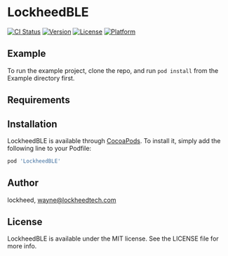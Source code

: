 # LockheedBLE

[![CI Status](https://img.shields.io/travis/WayneChou1/LockheedBLE.svg?style=flat)](https://travis-ci.org/WayneChou1/LockheedBLE)
[![Version](https://img.shields.io/cocoapods/v/LockheedBLE.svg?style=flat)](https://cocoapods.org/pods/LockheedBLE)
[![License](https://img.shields.io/cocoapods/l/LockheedBLE.svg?style=flat)](https://cocoapods.org/pods/LockheedBLE)
[![Platform](https://img.shields.io/cocoapods/p/LockheedBLE.svg?style=flat)](https://cocoapods.org/pods/LockheedBLE)

## Example

To run the example project, clone the repo, and run `pod install` from the Example directory first.

## Requirements

## Installation

LockheedBLE is available through [CocoaPods](https://cocoapods.org). To install
it, simply add the following line to your Podfile:

```ruby
pod 'LockheedBLE'
```

## Author

lockheed, wayne@lockheedtech.com

## License

LockheedBLE is available under the MIT license. See the LICENSE file for more info.
